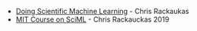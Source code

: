 - [Doing Scientific Machine Learning](https://youtu.be/QwVO0Xh2Hbg?t=11180) - Chris Rackaukas
- [MIT Course on SciML](https://github.com/mitmath/18337) - Chris Rackauckas 2019 
